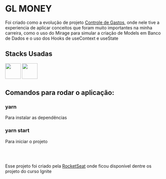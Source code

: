 <h1>GL MONEY</h1>

<p>Foi criado como a evolução de projeto <a href="https://github.com/GabrielS0ares/ControleDeGastos">Controle de Gastos</a>, onde nele tive a experiencia de aplicar conceitos que foram muito importantes na minha carreira, como o uso do Mirage para simular a criação de Models em Banco de Dados e o uso dos Hooks de useContext e useState</p>

<h2>Stacks Usadas</h2>
<div>
 <img src="https://cdn.jsdelivr.net/gh/devicons/devicon/icons/react/react-original.svg"  width='50px' />
 <img src="https://cdn.jsdelivr.net/gh/devicons/devicon/icons/typescript/typescript-original.svg"  width='50px' />
</div>

<h2>Comandos para rodar o aplicação:</h2>
<h3>yarn</h3>
<p>Para instalar as dependências</p>
<h3>yarn start</h3>
<p>Para iniciar o projeto</p>
<br/>
<br/>

<p>Esse projeto foi criado pela <a href="https://www.rocketseat.com.br/">RocketSeat</a> onde ficou disponível dentre os projeto do curso Ignite</p>
<br/>

